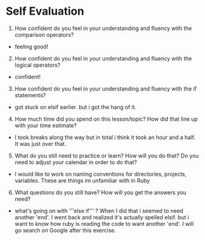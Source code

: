# Self Evaluation

1. How confident do you feel in your understanding and fluency with the comparison operators?
- feeling good!
2. How confident do you feel in your understanding and fluency with the logical operators?
- confident!
3. How confident do you feel in your understanding and fluency with the if statements?
- got stuck on elsif earlier. but i got the hang of it.
4. How much time did you spend on this lesson/topic? How did that line up with your time estimate?
- I took breaks along the way but in total i think it took an hour and a half. It was just over that.
5. What do you still need to practice or learn? How will you do that? Do you need to adjust your calendar in order to do that?
- I would like to work on naming conventions for directories, projects, variables. These are things im unfamiliar with in Ruby
6. What questions do you still have? How will you get the answers you need?
- what's going on with '''else if''' ? When I did that i seemed to need another 'end'. I went back and realized it's actually spelled elsif. but i want to know how ruby is reading the code to want another 'end'. I will go search on Google after this exercise.
